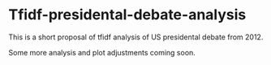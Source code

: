 # Tfidf-presidental-debate-analysis

This is a short proposal of tfidf analysis of US presidental debate from 2012.

Some more analysis and plot adjustments coming soon.
